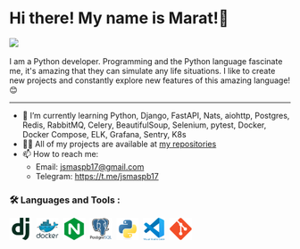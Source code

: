 # Hi there! My name is Marat!👋 
![](https://komarev.com/ghpvc/?username=smaspb17)

I am a Python developer. Programming and the Python language fascinate me, it's amazing that they can simulate any life situations. I like to create new projects and constantly explore new features of this amazing language!😊

---
- 🌱 I’m currently learning Python, Django, FastAPI, Nats, aiohttp, Postgres, Redis, RabbitMQ, Celery, BeautifulSoup, Selenium, pytest, Docker, Docker Compose, ELK, Grafana, Sentry, K8s
- 👨‍💻 All of my projects are available at [my repositories](https://github.com/smaspb17?tab=repositories)
- 📫 How to reach me:
  - Email: jsmaspb17@gmail.com
  - Telegram: https://t.me/jsmaspb17

### :hammer_and_wrench: Languages and Tools :
<div>
  <img src="https://github.com/devicons/devicon/blob/master/icons/django/django-plain.svg" title="Django" alt="Django" width="40" height="40"/>&nbsp;
  <img src="https://github.com/devicons/devicon/blob/master/icons/docker/docker-original-wordmark.svg" title="Docker" alt="Docker" width="40" height="40"/>&nbsp;
  <img src="https://github.com/devicons/devicon/blob/master/icons/nginx/nginx-original.svg" title="Nginx" alt="Nginx" width="40" height="40"/>&nbsp;
  <img src="https://github.com/devicons/devicon/blob/master/icons/postgresql/postgresql-original-wordmark.svg" title="Posgresql" alt="Posgresql" width="40" height="40"/>&nbsp;
  <img src="https://github.com/devicons/devicon/blob/master/icons/python/python-original.svg" title="Python" alt="Python" width="40" height="40"/>&nbsp;
  <img src="https://github.com/devicons/devicon/blob/master/icons/vscode/vscode-original-wordmark.svg" title="Vscode" alt="Vscode" width="40" height="40"/>&nbsp;
  <img src="https://github.com/devicons/devicon/blob/master/icons/git/git-original.svg" title="Git" alt="Git" width="40" height="40"/>&nbsp;
</div>
